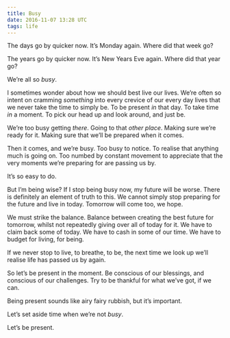 ```yaml
---
title: Busy
date: 2016-11-07 13:28 UTC
tags: life
---
```


The days go by quicker now. It’s Monday again. Where did that week go?

The years go by quicker now. It’s New Years Eve again. Where did that year go?

We’re all so _busy_.

I sometimes wonder about how we should best live our lives. We’re often so intent on cramming _something_ into every crevice of our every day lives that we never take the time to simply be. To be present _in_ that day. To take time _in_ a moment. To pick our head up and look around, and just be.

We’re too busy getting _there_. Going to that _other place_. Making sure we’re ready for it. Making sure that we’ll be prepared when it comes.

Then it comes, and we’re busy. Too busy to notice. To realise that anything much is going on. Too numbed by constant movement to appreciate that the very moments we’re preparing for are passing us by.

It’s so easy to do.

But I’m being wise? If I stop being busy now, my future will be worse. There is definitely an element of truth to this. We cannot simply stop preparing for the future and live in today. Tomorrow will come too, we hope.

We must strike the balance. Balance between creating the best future for tomorrow, whilst not repeatedly giving over all of today for it. We have to claim back some of today. We have to cash in some of our time. We have to budget for living, for being.

If we never stop to live, to breathe, to be, the next time we look up we’ll realise life has passed us by again.

So let’s be present in the moment. Be conscious of our blessings, and conscious of our challenges. Try to be thankful for what we’ve got, if we can.

Being present sounds like airy fairy rubbish, but it’s important.

Let’s set aside time when we’re not _busy_.

Let’s be present.
